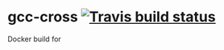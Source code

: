 # gcc-cross [![Travis build status](https://api.travis-ci.com/m7a10a3/gcc-cross.svg?branch=master "Travis build status")](https://travis-ci.com/m7a10a3/gcc-cross)
Docker build for 

